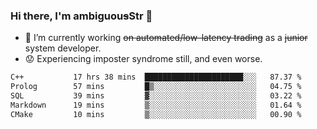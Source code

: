 ### Hi there, I'm ambiguou~~s~~Str 👋

<!--
**ambiguoustexture/ambiguoustexture** is a ✨ _special_ ✨ repository because its `README.md` (this file) appears on your GitHub profile.

Here are some ideas to get you started:
-->
- 🔭 I’m currently working ~~on automated/low-latency trading~~ as a ~~junior~~ system developer.
- :worried: Experiencing imposter syndrome still, and even worse.

<!--START_SECTION:waka-->

```txt
C++           17 hrs 38 mins  ██████████████████████░░░   87.37 %
Prolog        57 mins         █▒░░░░░░░░░░░░░░░░░░░░░░░   04.75 %
SQL           39 mins         ▓░░░░░░░░░░░░░░░░░░░░░░░░   03.22 %
Markdown      19 mins         ▒░░░░░░░░░░░░░░░░░░░░░░░░   01.64 %
CMake         10 mins         ▒░░░░░░░░░░░░░░░░░░░░░░░░   00.90 %
```

<!--END_SECTION:waka-->
